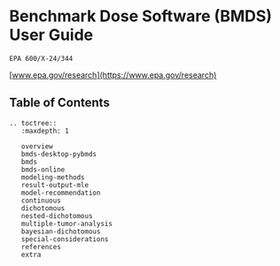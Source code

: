 # Benchmark Dose Software (BMDS) User Guide

`EPA 600/X-24/344`

[www.epa.gov/research](https://www.epa.gov/research)

## Table of Contents
```{eval-rst}
.. toctree::
   :maxdepth: 1

   overview
   bmds-desktop-pybmds
   bmds
   bmds-online
   modeling-methods
   result-output-mle
   model-recommendation
   continuous
   dichotomous
   nested-dichotomous
   multiple-tumor-analysis
   bayesian-dichotomous
   special-considerations
   references
   extra
```
